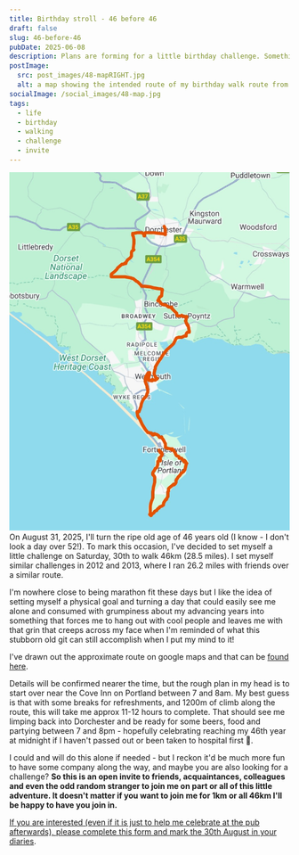 ```yaml
---
title: Birthday stroll - 46 before 46
draft: false
slug: 46-before-46
pubDate: 2025-06-08
description: Plans are forming for a little birthday challenge. Something to keep me fit and an excuse to spend time outdoors in the company of brilliant people
postImage:
  src: post_images/48-mapRIGHT.jpg
  alt: a map showing the intended route of my birthday walk route from portland to dorchester depicted by a red line
socialImage: /social_images/48-map.jpg
tags:
  - life
  - birthday
  - walking
  - challenge
  - invite
---
```


![a map showing the intended route of my birthday walk route from portland to dorchester depicted by a red line](post_images/48-mapRIGHT.jpg) On August 31, 2025, I'll turn the ripe old age of 46 years old (I know - I don't look a day over 52!). To mark this occasion, I've decided to set myself a little challenge on Saturday, 30th to walk 46km (28.5 miles). I set myself similar challenges in 2012 and 2013, where I ran 26.2 miles with friends over a similar route.

I'm nowhere close to being marathon fit these days but I like the idea of setting myself a physical goal and turning a day that could easily see me alone and consumed with grumpiness about my advancing years into something that forces me to hang out with cool people and leaves me with that grin that creeps across my face when I'm reminded of what this stubborn old git can still accomplish when I put my mind to it! 

I've drawn out the approximate route on google maps and that can be [found here](https://www.google.com/maps/d/edit?mid=1X2fkovQltCrDw7hcm0KxNsPTTaVrm3A&usp=sharing). 

Details will be confirmed nearer the time, but the rough plan in my head is to start over near the Cove Inn on Portland between 7 and 8am. My best guess is that with some breaks for refreshments, and 1200m of climb along the route, this will take me approx 11-12 hours to complete. That should see me limping back into Dorchester and be ready for some beers, food and partying between 7 and 8pm - hopefully celebrating reaching my 46th year at midnight if I haven't passed out or been taken to hospital first 🎉.

I could and will do this alone if needed - but I reckon it'd be much more fun to have some company along the way, and maybe you are also looking for a challenge? **So this is an open invite to friends, acquaintances, colleagues and even the odd random stranger to join me on part or all of this little adventure. It doesn't matter if you want to join me for 1km or all 46km I'll be happy to have you join in.**

[If you are interested (even if it is just to help me celebrate at the pub afterwards), please complete this form and mark the 30th August in your diaries](https://forms.gle/vPa9XTHRmVftogJX9).
